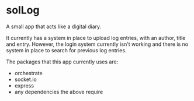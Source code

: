 solLog
====
A small app that acts like a digital diary.

It currently has a system in place to upload log entries, with an author, title and entry. However, the login system currently isn't working and there is no system in place to search for previous log entries.

The packages that this app currently uses are:
+ orchestrate
+ socket.io
+ express
+ any dependencies the above require
